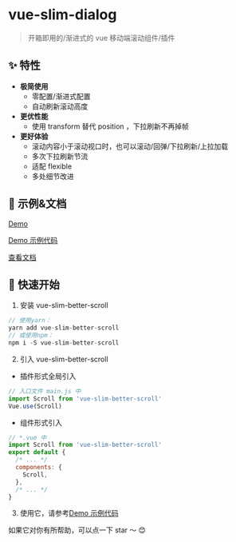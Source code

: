 # vue-slim-dialog

> 开箱即用的/渐进式的 vue 移动端滚动组件/插件

## ✨ 特性

* **极简使用**
  * 零配置/渐进式配置
  * 自动刷新滚动高度
* **更优性能**
  * 使用 transform 替代 position ，下拉刷新不再掉帧
* **更好体验**
  * 滚动内容小于滚动视口时，也可以滚动/回弹/下拉刷新/上拉加载
  * 多次下拉刷新节流
  * 适配 flexible
  * 多处细节改进

## 🐠 示例&文档

[Demo](https://wannaxiao.github.io/vue-slim-better-scroll/page/)

[Demo 示例代码](https://github.com/wannaxiao/vue-slim-better-scroll/blob/master/src/App.vue)

[查看文档](https://wannaxiao.github.io/vue-slim-better-scroll/docs/dist/)

## 🚀 快速开始

1.  安装 vue-slim-better-scroll

```js
// 使用yarn：
yarn add vue-slim-better-scroll
// 或使用npm：
npm i -S vue-slim-better-scroll
```

2.  引入 vue-slim-better-scroll

* 插件形式全局引入

```js
// 入口文件 main.js 中
import Scroll from 'vue-slim-better-scroll'
Vue.use(Scroll)
```

* 组件形式引入

```js
// *.vue 中
import Scroll from 'vue-slim-better-scroll'
export default {
  /* ... */
  components: {
    Scroll,
  },
  /* ... */
}
```

3.  使用它，请参考[Demo 示例代码](https://github.com/wannaxiao/vue-slim-better-scroll/blob/master/src/App.vue)


如果它对你有所帮助，可以点一下 star ～ 😊
